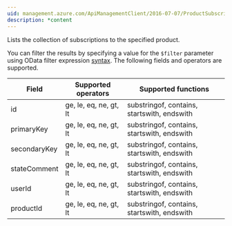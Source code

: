 ```yaml
---
uid: management.azure.com/ApiManagementClient/2016-07-07/ProductSubscriptions_ListByProduct
description: *content
---
```

Lists the collection of subscriptions to the specified product.

You can filter the results by specifying a value for the `$filter` parameter using OData filter expression [syntax](http://docs.oasis-open.org/odata/odata/v4.0/os/part2-url-conventions/odata-v4.0-os-part2-url-conventions.html#_Toc372793792). The following fields and operators are supported.

| Field | Supported operators    | Supported functions|
|-------|------------------------|---------------------------------------------|
| id           | ge, le, eq, ne, gt, lt | substringof, contains, startswith, endswith |
| primaryKey   | ge, le, eq, ne, gt, lt | substringof, contains, startswith, endswith |
| secondaryKey | ge, le, eq, ne, gt, lt | substringof, contains, startswith, endswith |
| stateComment | ge, le, eq, ne, gt, lt | substringof, contains, startswith, endswith |
| userId       | ge, le, eq, ne, gt, lt | substringof, contains, startswith, endswith |
| productId    | ge, le, eq, ne, gt, lt | substringof, contains, startswith, endswith |